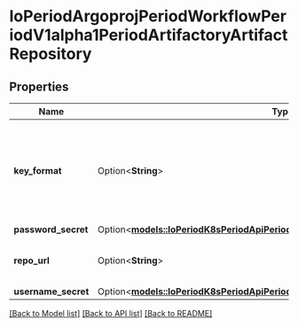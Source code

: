 # IoPeriodArgoprojPeriodWorkflowPeriodV1alpha1PeriodArtifactoryArtifactRepository

## Properties

Name | Type | Description | Notes
------------ | ------------- | ------------- | -------------
**key_format** | Option<**String**> | KeyFormat defines the format of how to store keys and can reference workflow variables. | [optional]
**password_secret** | Option<[**models::IoPeriodK8sPeriodApiPeriodCorePeriodV1PeriodSecretKeySelector**](io.k8s.api.core.v1.SecretKeySelector.md)> |  | [optional]
**repo_url** | Option<**String**> | RepoURL is the url for artifactory repo. | [optional]
**username_secret** | Option<[**models::IoPeriodK8sPeriodApiPeriodCorePeriodV1PeriodSecretKeySelector**](io.k8s.api.core.v1.SecretKeySelector.md)> |  | [optional]

[[Back to Model list]](../README.md#documentation-for-models) [[Back to API list]](../README.md#documentation-for-api-endpoints) [[Back to README]](../README.md)


